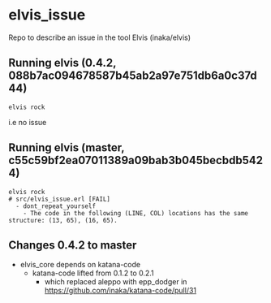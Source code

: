 # elvis_issue
Repo to describe an issue in the tool Elvis (inaka/elvis)

## Running elvis (0.4.2, 088b7ac094678587b45ab2a97e751db6a0c37d44)

```
elvis rock
```
i.e no issue

## Running elvis (master, c55c59bf2ea07011389a09bab3b045becbdb5424)

```
elvis rock
# src/elvis_issue.erl [FAIL]
  - dont_repeat_yourself
    - The code in the following (LINE, COL) locations has the same structure: (13, 65), (16, 65).
```

## Changes 0.4.2 to master

* elvis_core depends on katana-code
  * katana-code lifted from 0.1.2 to 0.2.1
    * which replaced aleppo with epp_dodger in https://github.com/inaka/katana-code/pull/31
